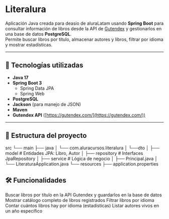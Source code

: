 #  Literalura

Aplicación Java creada para deasio de aluraLatam usando **Spring Boot** para consultar información de libros desde la API de [Gutendex](https://gutendex.com/) y gestionarlos en una base de datos **PostgreSQL**.  
Permite buscar libros por título, almacenar autores y libros, filtrar por idioma y mostrar estadísticas.

---

## 🚀 Tecnologías utilizadas

- **Java 17**
- **Spring Boot 3**  
  - Spring Data JPA  
  - Spring Web  
- **PostgreSQL**
- **Jackson** (para manejo de JSON)
- **Maven**
- **Gutendex API** ([https://gutendex.com/](https://gutendex.com/))

---

## 📂 Estructura del proyecto

src
└── main
├── java
│ └── com.aluracursos.literalura
│ └──dto 
│ ├── model # Entidades JPA: Libro, Autor
│ ├── repository # Interfaces JpaRepository
│ ├── service # Lógica de negocio
│ ├── Principal.java
│ └── LiteraturaApplication.java
└── resources
├── application.properties


## 🛠 Funcionalidades

Buscar libros por título en la API Gutendex y guardarlos en la base de datos
Mostrar catálogo completo de libros registrados
Filtrar libros por idioma
Contar cuántos libros hay por idioma (estadísticas)
Listar autores vivos en un año específico
